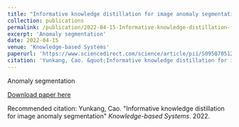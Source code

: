 ```yaml
---
title: "Informative knowledge distillation for image anomaly segmentation"
collection: publications
permalink: /publication/2022-04-15-Informative-knowledge-distillation-for-image-anomaly-segmentation
excerpt: 'Anomaly segmentation'
date: 2022-04-15
venue: 'Knowledge-based Systems'
paperurl: 'https://www.sciencedirect.com/science/article/pii/S0950705122004038?via%3Dihub'
citation: 'Yunkang, Cao. &quot;Informative knowledge distillation for image anomaly segmentation&quot; <i>Knowledge-based Systems</i>. 2022.'
---
```

Anomaly segmentation

[Download paper here](https://www.sciencedirect.com/science/article/pii/S0950705122004038?via%3Dihub)

Recommended citation: Yunkang, Cao. "Informative knowledge distillation for image anomaly segmentation" <i>Knowledge-based Systems</i>. 2022.